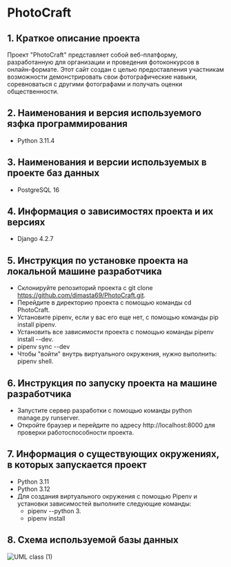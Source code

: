 # PhotoCraft
##  1. Краткое описание проекта 
Проект "PhotoCraft" представляет собой веб-платформу, разработанную для организации и проведения фотоконкурсов в онлайн-формате. Этот сайт создан с целью предоставления участникам возможности демонстрировать свои фотографические 
навыки, соревноваться с другими фотографами и получать оценки общественности. 
## 2. Наименования и версия используемого язфка программирования
 - Python 3.11.4
## 3. Наименования и версии используемых в проекте баз данных
 - PostgreSQL 16
## 4. Информация о зависимостях проекта и их версиях
 - Django 4.2.7
## 5. Инструкция по установке проекта на локальной машине разработчика
 -  Склонируйте репозиторий проекта с git clone https://github.com/dimasta69/PhotoCraft.git.
 -  Перейдите в директорию проекта с помощью команды cd PhotoCraft.
 -  Установите pipenv, если у вас его еще нет, с помощью команды pip install pipenv.
 -  Установить все зависимости проекта с помощью команды pipenv install --dev.
 -  pipenv sync --dev
 -  Чтобы "войти" внутрь виртуального окружения, нужно выполнить: pipenv shell.
## 6. Инструкция по запуску проекта на машине разработчика
 -  Запустите сервер разработки с помощью команды python manage.py runserver.
 -  Откройте браузер и перейдите по адресу http://localhost:8000 для проверки работоспособности проекта.
## 7. Информация о существующих окружениях, в которых запускается проект
 - Python 3.11
 - Python 3.12
 - Для создания виртуального окружения с помощью Pipenv и установки зависимостей выполните следующие команды:
   - pipenv --python 3.
   - pipenv install
## 8. Схема используемой базы данных 
![UML class (1)](https://github.com/dimasta69/PhotoCraft/assets/136033339/7836c796-ff9c-480f-83c7-6ea215cea124)
